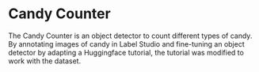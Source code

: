 # Candy Counter
The Candy Counter is an object detector to count different types of candy. By annotating images of candy in Label Studio and fine-tuning an object detector by adapting a Huggingface tutorial, the tutorial was modified to work with the dataset.
